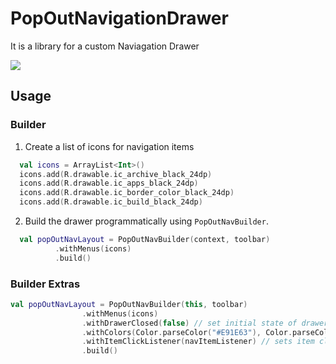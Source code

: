 # PopOutNavigationDrawer
It is a library for a custom Naviagation Drawer

<img src="./images/sample.gif">

## Usage

### Builder

1. Create a list of icons for navigation items

``` kotlin
  val icons = ArrayList<Int>()
  icons.add(R.drawable.ic_archive_black_24dp)
  icons.add(R.drawable.ic_apps_black_24dp)
  icons.add(R.drawable.ic_border_color_black_24dp)
  icons.add(R.drawable.ic_build_black_24dp)

```
2. Build the drawer programmatically using `PopOutNavBuilder`.

``` kotlin
  val popOutNavLayout = PopOutNavBuilder(context, toolbar)
          .withMenus(icons)
          .build()
```

### Builder Extras
``` kotlin
val popOutNavLayout = PopOutNavBuilder(this, toolbar)
                .withMenus(icons)
                .withDrawerClosed(false) // set initial state of drawer
                .withColors(Color.parseColor("#E91E63"), Color.parseColor("#9C27B0")) // sets background and item highlight colors
                .withItemClickListener(navItemListener) // sets item click listener
                .build()
```
